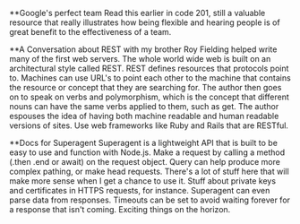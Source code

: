 **Google's perfect team
Read this earlier in code 201, still a valuable resource that really illustrates how being flexible and hearing people is of great benefit to the effectiveness of a team.

**A Conversation about REST with my brother
Roy Fielding helped write many of the first web servers. The whole world wide web is built on an architectural style called REST. REST defines resources that protocols point to. Machines can use URL's to point each other to the machine that contains the resource or concept that they are searching for. The author then goes on to speak on verbs and polymorphism, which is the concept that different nouns can have the same verbs applied to them, such as get. The author espouses the idea of having both machine readable and human readable versions of sites. Use web frameworks like Ruby and Rails that are RESTful.

**Docs for Superagent
Superagent is a lightweight API that is built to be easy to use and function with Node.js. Make a request by calling a method (.then .end or await) on the request object. Query can help produce more complex pathing, or make head requests. There's a lot of stuff here that will make more sense when I get a chance to use it. Stuff about private keys and certificates in HTTPS requests, for instance. Superagent can even parse data from responses. Timeouts can be set to avoid waiting forever for a response that isn't coming. Exciting things on the horizon.
